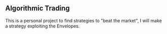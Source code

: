## Algorithmic Trading

This is a personal project to find strategies to "beat the market",
I will make a strategy exploiting the Envelopes.
